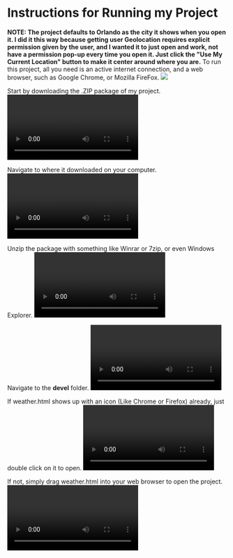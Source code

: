 # Instructions for Running my Project
**NOTE: The project defaults to Orlando as the city it shows when you open it. I did it this way because getting user Geolocation requires explicit permission given by the user, and I wanted it to just open and work, not have a permission pop-up every time you open it. Just click the "Use My Current Location" button to make it center around where you are.**
To run this project, all you need is an active internet connection, and a web browser, such as Google Chrome, or Mozilla FireFox.
![](http://i.imgur.com/eQLzv2E.png)

Start by downloading the .ZIP package of my project.
![](https://zippy.gfycat.com/OffensivePlumpAstrangiacoral.webm)

Navigate to where it downloaded on your computer.
![](https://zippy.gfycat.com/AngelicDisastrousCurlew.webm)

Unzip the package with something like Winrar or 7zip, or even Windows Explorer.
![](https://zippy.gfycat.com/GrizzledYawningImperialeagle.webm)

Navigate to the **devel** folder.
![](https://zippy.gfycat.com/FrayedSlimAsianwaterbuffalo.webm)

If weather.html shows up with an icon (Like Chrome or Firefox) already, just double click on it to open.
![](https://zippy.gfycat.com/DismalAshamedAlligatorgar.webm)

If not, simply drag weather.html into your web browser to open the project.
![](https://zippy.gfycat.com/PleasedVagueGnat.webm)
